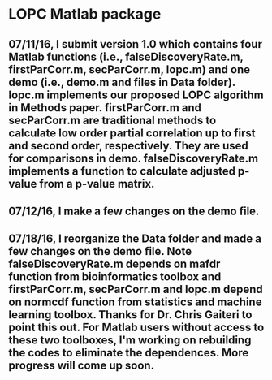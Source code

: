 # LOPC Matlab package

## 07/11/16, I submit version 1.0 which contains four Matlab functions (i.e., falseDiscoveryRate.m, firstParCorr.m, secParCorr.m, lopc.m) and one demo (i.e., demo.m and files in Data folder). lopc.m implements our proposed LOPC algorithm in Methods paper. firstParCorr.m and secParCorr.m are traditional methods to calculate low order partial correlation up to first and second order, respectively. They are used for comparisons in demo. falseDiscoveryRate.m implements a function to calculate adjusted p-value from a p-value matrix.

## 07/12/16, I make a few changes on the demo file. 

## 07/18/16, I reorganize the Data folder and made a few changes on the demo file. Note falseDiscoveryRate.m depends on mafdr function from bioinformatics toolbox and firstParCorr.m, secParCorr.m and lopc.m depend on normcdf function from statistics and machine learning toolbox. Thanks for Dr. Chris Gaiteri to point this out. For Matlab users without access to these two toolboxes, I'm working on rebuilding the codes to eliminate the dependences. More progress will come up soon.
